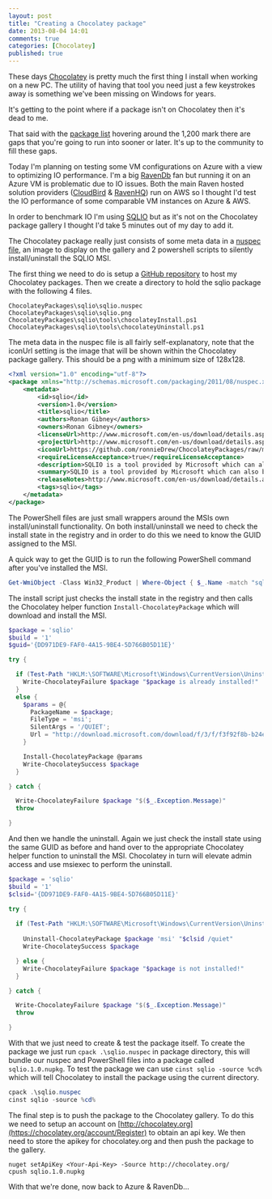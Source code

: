 ```yaml
---
layout: post
title: "Creating a Chocolatey package"
date: 2013-08-04 14:01
comments: true
categories: [Chocolatey]
published: true
---
```

These days [Chocolatey](http://chocolatey.org/) is pretty much the first thing I install when working on a new PC. The utility of having that tool you need just a few keystrokes away is something we've been missing on Windows for years.

It's getting to the point where if a package isn't on Chocolatey then it's dead to me. 

That said with the [package list](http://chocolatey.org/packages) hovering around the 1,200 mark there are gaps that you're going to run into sooner or later. It's up to the community to fill these gaps.

<!--more-->

Today I'm planning on testing some VM configurations on Azure with a view to optimizing IO performance. I'm a big [RavenDb](http://ravendb.net) fan but running it on an Azure VM is problematic due to IO issues. Both the main Raven hosted solution providers ([CloudBird](http://www.cloudbird.net) & [RavenHQ](http://ravenhq.com)) run on AWS so I thought I'd test the IO performance of some comparable VM instances on Azure & AWS.

In order to benchmark IO I'm using [SQLIO](http://www.microsoft.com/en-us/download/details.aspx?id=20163) but as it's not on the Chocolatey package gallery I thought I'd take 5 minutes out of my day to add it.

The Chocolatey package really just consists of some meta data in a [nuspec file](https://github.com/chocolatey/chocolatey/wiki/CreatePackages#nuspec), an image to display on the gallery and 2 powershell scripts to silently install/uninstall the SQLIO MSI.

The first thing we need to do is setup a [GitHub repository](https://github.com/ChocolateyPackages) to host my Chocolatey packages. Then we create a directory to hold the sqlio package with the following 4 files.

```
ChocolateyPackages\sqlio\sqlio.nuspec
ChocolateyPackages\sqlio\sqlio.png
ChocolateyPackages\sqlio\tools\chocolateyInstall.ps1
ChocolateyPackages\sqlio\tools\chocolateyUninstall.ps1
```

The meta data in the nuspec file is all fairly self-explanatory, note that the iconUrl setting is the image that will be shown within the Chocolatey package gallery. This should be a png with a minimum size of 128x128.

``` xml sqlio.nuspec
<?xml version="1.0" encoding="utf-8"?>
<package xmlns="http://schemas.microsoft.com/packaging/2011/08/nuspec.xsd">
    <metadata>
        <id>sqlio</id>
        <version>1.0</version>
        <title>sqlio</title>
        <authors>Ronan Gibney</authors>
        <owners>Ronan Gibney</owners>
        <licenseUrl>http://www.microsoft.com/en-us/download/details.aspx?id=20163</licenseUrl>
        <projectUrl>http://www.microsoft.com/en-us/download/details.aspx?id=20163</projectUrl>
        <iconUrl>https://github.com/ronnieDrew/ChocolateyPackages/raw/master/sqlio/sqlio.png</iconUrl>
        <requireLicenseAcceptance>true</requireLicenseAcceptance>
        <description>SQLIO is a tool provided by Microsoft which can also be used to determine the I/O capacity of a given configuration. SQLIO is provided ‘as is’ and there is no support offered for any problems encountered when using the tool. Please refer to the EULA.doc for the license agreement prior to using this tool.</description>
        <summary>SQLIO is a tool provided by Microsoft which can also be used to determine the I/O capacity of a given configuration.</summary>
        <releaseNotes>http://www.microsoft.com/en-us/download/details.aspx?id=20163</releaseNotes>
        <tags>sqlio</tags>
    </metadata>
</package>
```

The PowerShell files are just small wrappers around the MSIs own install/uninstall functionality. On both install/uninstall we need to check the install state in the registry and in order to do this we need to know the GUID assigned to the MSI.

A quick way to get the GUID is to run the following PowerShell command after you've installed the MSI. 
``` powershell
Get-WmiObject -Class Win32_Product | Where-Object { $_.Name -match "sqlio" }
```

The install script just checks the install state in the registry and then calls the Chocolatey helper function <code>Install-ChocolateyPackage</code> which will download and install the MSI.

``` powershell chocolateyInstall.ps1
$package = 'sqlio'
$build = '1'
$guid='{DD971DE9-FAF0-4A15-9BE4-5D766B05D11E}'

try {

  if (Test-Path "HKLM:\SOFTWARE\Microsoft\Windows\CurrentVersion\Uninstall\$guid") {
    Write-ChocolateyFailure $package "$package is already installed!"
  }
  else {
    $params = @{
      PackageName = $package;
      FileType = 'msi';
      SilentArgs = '/QUIET';
      Url = "http://download.microsoft.com/download/f/3/f/f3f92f8b-b24e-4c2e-9e86-d66df1f6f83b/SQLIO.msi";
    }

    Install-ChocolateyPackage @params
    Write-ChocolateySuccess $package
  }

} catch {

  Write-ChocolateyFailure $package "$($_.Exception.Message)"
  throw 

}

```

And then we handle the uninstall. Again we just check the install state using the same GUID as before and hand over to the appropriate Chocolatey helper function to uninstall the MSI. Chocolatey in turn will elevate admin access and use msiexec to perform the uninstall. 

``` powershell chocolateyUninstall.ps1
$package = 'sqlio'
$build = '1'
$clsid='{DD971DE9-FAF0-4A15-9BE4-5D766B05D11E}'

try {
  
  if (Test-Path "HKLM:\SOFTWARE\Microsoft\Windows\CurrentVersion\Uninstall\$clsid") {
    
    Uninstall-ChocolateyPackage $package 'msi' "$clsid /quiet" 
    Write-ChocolateySuccess $package

  } else {
    Write-ChocolateyFailure $package "$package is not installed!"
  }

} catch {

  Write-ChocolateyFailure $package "$($_.Exception.Message)"
  throw 

}
```

With that we just need to create & test the package itself. To create the package we just run <code>cpack .\sqlio.nuspec</code> in package directory, this will bundle our nuspec and PowerShell files into a package called <code>sqlio.1.0.nupkg</code>. To test the package we can use <code>cinst sqlio -source %cd%</code> which will tell Chocolatey to install the package using the current directory. 

``` powershell
cpack .\sqlio.nuspec
cinst sqlio -source %cd%
```

The final step is to push the package to the Chocolatey gallery. To do this we need to setup an account on [http://chocolatey.org](https://chocolatey.org/account/Register) to obtain an api key. We then need to store the apikey for chocolatey.org and then push the package to the gallery.

```
nuget setApiKey <Your-Api-Key> -Source http://chocolatey.org/
cpush sqlio.1.0.nupkg 
```

With that we're done, now back to Azure & RavenDb...